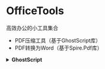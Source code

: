 ﻿# OfficeTools
高效办公的小工具集合

- PDF压缩工具（基于GhostScript库）
- PDF转换为Word（基于Spire.Pdf库）

<details>
  <summary><b>GhostScript</b></summary>

[Ghostscript官网](https://www.ghostscript.com/index.html)
  
```
@echo off
gswin64 -sDEVICE=pdfwrite -dCompatibilityLevel=1.4 -dPDFSETTINGS=/ebook -dNOPAUSE -dBATCH -dQUIET -sOutputFile=output.pdf input.pdf
pause
```
  
不同的压缩模式：

> -dPDFSETTINGS=/ebook,压缩比稍小，输出文件稍大，质量稍高

> -dPDFSETTINGS=/screen,压缩比最大，输出文件最小，质量最低

> -dPDFSETTINGS=/prepress,输出文件信息同Acrobat Distiller "Prepress Optimized"设置

> -dPDFSETTINGS=/default,缺省的，即大多数情况使用的压缩方式

```
gs -sDEVICE=pdfwrite -dCompatibilityLevel=1.4 -dDownsampleColorImages=true -dColorImageResolution=130 -dNOPAUSE -dBATCH -sOutputFile=output.pdf input.pdf
```

> -dColorImageResolution=130可以设置图像DPI大小


ps2pdf命令：

ps2pdf input.pdf output.pdf
此命令输出文件的格式大致同/prepress

**[⬆ Back to top](#table-of-contents)**

</details>
